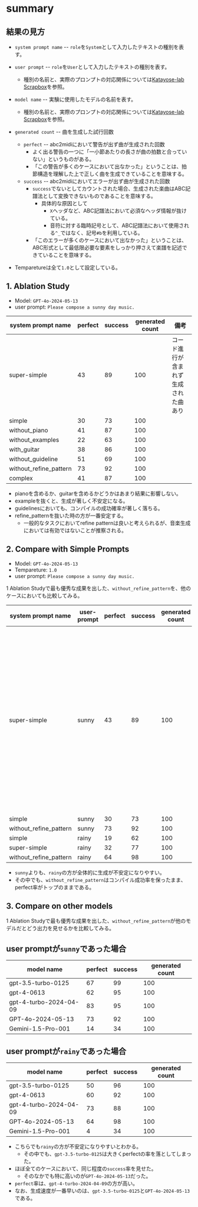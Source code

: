 # summary

## 結果の見方
- `system prompt name` -- `role`を`System`として入力したテキストの種別を表す。
- `user prompt` -- `role`を`User`として入力したテキストの種別を表す。
  - 種別の名前と、実際のプロンプトの対応関係については[Katayose-lab Scrapbox](https://scrapbox.io/katayose-lab/EC2024SI_:_プロンプトの有効性検証;_実験に使用したプロンプト)を参照。
- `model name` -- 実験に使用したモデルの名前を表す。
  - 種別の名前と、実際のプロンプトの対応関係については[Katayose-lab Scrapbox](https://scrapbox.io/katayose-lab/EC2024SI_:_プロンプトの有効性検証;_実験に使用したプロンプト)を参照。
- `generated count` -- 曲を生成した試行回数
  - `perfect` -- abc2midiにおいて警告が出ず曲が生成された回数
    - よく出る警告の一つに「一小節あたりの長さが曲の拍数と合っていない」というものがある。
    - 「この警告が多くのケースにおいて出なかった」ということは、拍節構造を理解した上で正しく曲を生成できていることを意味する。
  - `success` -- abc2midiにおいてエラーが出ず曲が生成された回数
    - `success`でないとしてカウントされた場合、生成された楽曲はABC記譜法として変換できないものであることを意味する。
      - 具体的な原因として
        - `X`ヘッダなど、ABC記譜法において必須なヘッダ情報が抜けている。
        - 音符に対する臨時記号として、ABC記譜法において使用される`^_`ではなく、記号`#b`を利用している。
    - 「このエラーが多くのケースにおいて出なかった」ということは、ABC形式として最低限必要な要素をしっかり押さえて楽譜を記述できていることを意味する。
  
- Temparetureは全て`1.0`として設定している。

## 1. Ablation Study

- Model: `GPT-4o-2024-05-13`
- user prompt: `Please compose a sunny day music.`

| system prompt name     | perfect | success | generated count | 備考 |
|------------------------|---------|---------|-----------------|-|
| super-simple           | 43      | 89      | 100             | コード進行が含まれず生成された曲あり | 
| simple                 | 30      | 73      | 100             | |
| without_piano          | 41      | 87      | 100             | |
| without_examples       | 22      | 63      | 100             | |
| with_guitar            | 38      | 86      | 100             | |
| without_guideline      | 51      | 69      | 100             | |
| without_refine_pattern | 73      | 92      | 100             | |
| complex                | 41      | 87      | 100             | |

- pianoを含めるか、guitarを含めるかどうかはあまり結果に影響しない。
- exampleを抜くと、生成が著しく不安定になる。
- guidelinesにおいても、コンパイルの成功確率が著しく落ちる。
- refine_patternを抜いた時の方が一番安定する。
  - 一般的なタスクにおいてrefine patternは良いと考えられるが、音楽生成においては有効ではないことが推察される。

## 2. Compare with Simple Prompts

- Model: `GPT-4o-2024-05-13`
- Tempareture: `1.0`
- user prompt: `Please compose a sunny day music.`

1 Ablation Studyで最も優秀な成果を出した、`without_refine_pattern`を、他のケースにおいても比較してみる。

| system prompt name | user-prompt | perfect | success | generated count | 備考 |
|----------|-------------|--------|---------|-----------------|---|
| super-simple              | sunny | 43 | 89 | 100 | コード進行が含まれずに生成されている曲あり |
| simple                    | sunny | 30 | 73 | 100 |  | 
| without_refine_pattern    | sunny | 73 | 92 | 100 |  |
| simple                    | rainy | 19 | 62 | 100 |  |
| super-simple              | rainy | 32 | 77 | 100 |  |
| without_refine_pattern    | rainy | 64 | 98 | 100 |  |

- `sunny`よりも、`rainy`の方が全体的に生成が不安定になりやすい。
- その中でも、`without_refine_pattern`はコンパイル成功率を保ったまま、perfect率がトップのままである。

## 3. Compare on other models

1 Ablation Studyで最も優秀な成果を出した、`without_refine_pattern`が他のモデルだとどう出力を見せるかを比較してみる。

## user promptが`sunny`であった場合

| model name             | perfect | success | generated count |
|------------------------|---------|---------|-----------------|
| gpt-3.5-turbo-0125     | 67      | 99      | 100             |
| gpt-4-0613             | 62      | 95      | 100              |
| gpt-4-turbo-2024-04-09 | 83      | 95      | 100              |
| GPT-4o-2024-05-13      | 73      | 92      | 100             |
| Gemini-1.5-Pro-001     | 14      | 34      | 100             |

## user promptが`rainy`であった場合

| model name             | perfect | success | generated count |
|------------------------|---------|---------|-----------------|
| gpt-3.5-turbo-0125     | 50      | 96      | 100             |
| gpt-4-0613             | 60      | 92      | 100             |
| gpt-4-turbo-2024-04-09 | 73      | 88      | 100             |
| GPT-4o-2024-05-13      | 64      | 98      | 100             |
| Gemini-1.5-Pro-001     | 4       | 34      | 100             |

- こちらでも`rainy`の方が不安定になりやすいとわかる。
  - その中でも、`gpt-3.5-turbo-0125`は大きくperfectの率を落としてしまった。
- ほぼ全てのケースにおいて、同じ程度の`success`率を見せた。
  - そのなかでも特に高いのが`GPT-4o-2024-05-13`だった。
- `perfect`率は、`gpt-4-turbo-2024-04-09`の方が高い。
- なお、生成速度が一番早いのは、`gpt-3.5-turbo-0125`と`GPT-4o-2024-05-13`である。